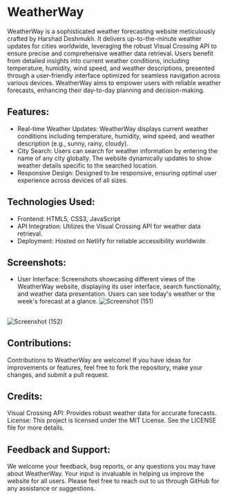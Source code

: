 # WeatherWay
WeatherWay is a sophisticated weather forecasting website meticulously crafted by Harshad Deshmukh. It delivers up-to-the-minute weather updates for cities worldwide, leveraging the robust Visual Crossing API to ensure precise and comprehensive weather data retrieval. Users benefit from detailed insights into current weather conditions, including temperature, humidity, wind speed, and weather descriptions, presented through a user-friendly interface optimized for seamless navigation across various devices. WeatherWay aims to empower users with reliable weather forecasts, enhancing their day-to-day planning and decision-making.

## Features:
- Real-time Weather Updates: WeatherWay displays current weather conditions including temperature, humidity, wind speed, and weather description (e.g., sunny, rainy, cloudy).
- City Search: Users can search for weather information by entering the name of any city globally. The website dynamically updates to show weather details specific to the searched location.
- Responsive Design: Designed to be responsive, ensuring optimal user experience across devices of all sizes.

## Technologies Used:
- Frontend: HTML5, CSS3, JavaScript
- API Integration: Utilizes the Visual Crossing API for weather data retrieval.
- Deployment: Hosted on Netlify for reliable accessibility worldwide.

## Screenshots:
- User Interface: Screenshots showcasing different views of the WeatherWay website, displaying its user interface, search functionality, and weather data presentation. Users can see today's weather or the week's forecast at a glance.
![Screenshot (151)](https://github.com/user-attachments/assets/7fb08ba9-6ad3-4559-ad0c-3292037adca5)

## 
![Screenshot (152)](https://github.com/user-attachments/assets/635119f7-cf7e-4e02-a217-68c895972592)


## Contributions:
Contributions to WeatherWay are welcome! If you have ideas for improvements or features, feel free to fork the repository, make your changes, and submit a pull request.

## Credits:
Visual Crossing API: Provides robust weather data for accurate forecasts.
License:
This project is licensed under the MIT License. See the LICENSE file for more details.

## Feedback and Support:
We welcome your feedback, bug reports, or any questions you may have about WeatherWay. Your input is invaluable in helping us improve the website for all users. Please feel free to reach out to us through GitHub for any assistance or suggestions.
